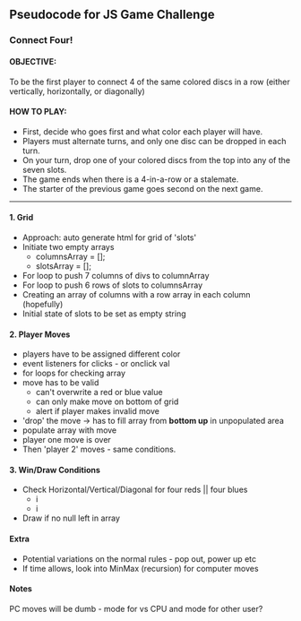 ## Pseudocode for JS Game Challenge

### Connect Four!

#### OBJECTIVE:

To be the first player to connect 4 of the same colored discs in a row (either vertically, horizontally, or diagonally)

#### HOW TO PLAY:

- First, decide who goes first and what color each player will have.
- Players must alternate turns, and only one disc can be dropped in each turn.
- On your turn, drop one of your colored discs from the top into any of the seven slots.
- The game ends when there is a 4-in-a-row or a stalemate.
- The starter of the previous game goes second on the next game.

---

#### 1. Grid

- Approach: auto generate html for grid of 'slots'
- Initiate two empty arrays 
  - columnsArray = [];
  - slotsArray = [];
- For loop to push 7 columns of divs to columnArray
- For loop to push 6 rows of slots to columnsArray
- Creating an array of columns with a row array in each column (hopefully)
- Initial state of slots to be set as empty string

#### 2. Player Moves

- players have to be assigned different color
- event listeners for clicks - or onclick val
- for loops for checking array 
- move has to be valid
   - can't overwrite a red or blue value
   - can only make move on bottom of grid
   - alert if player makes invalid move
- 'drop' the move -> has to fill array from <b>bottom up</b> in unpopulated area
- populate array with move
- player one move is over 
- Then 'player 2' moves - same conditions. 

#### 3. Win/Draw Conditions

- Check Horizontal/Vertical/Diagonal for four reds || four blues
  - i
  - i
- Draw if no null left in array

#### Extra

- Potential variations on the normal rules - pop out, power up etc
- If time allows, look into MinMax (recursion) for computer moves


#### Notes

PC moves will be dumb - mode for vs CPU and mode for other user?